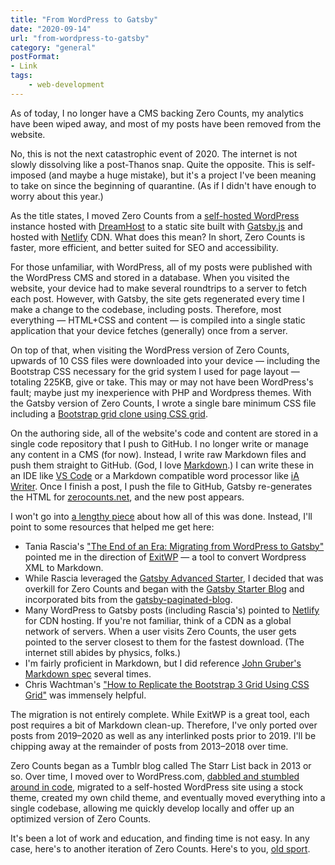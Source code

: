 ```yaml
---
title: "From WordPress to Gatsby"
date: "2020-09-14"
url: "from-wordpress-to-gatsby"
category: "general"
postFormat:
- Link
tags:
    - web-development
---
```


As of today, I no longer have a CMS backing Zero Counts, my analytics have been wiped away, and most of my posts have been removed from the website.

No, this is not the next catastrophic event of 2020. The internet is not slowly dissolving like a post-Thanos snap. Quite the opposite. This is self-imposed (and maybe a huge mistake), but it's a project I've been meaning to take on since the beginning of quarantine. (As if I didn't have enough to worry about this year.) 

As the title states, I moved Zero Counts from a [self-hosted WordPress](https://wordpress.org) instance hosted with [DreamHost](https://www.dreamhost.com) to a static site built with [Gatsby.js](https://www.gatsbyjs.com) and hosted with [Netlify](https://www.netlify.com) CDN. What does this mean? In short, Zero Counts is faster, more efficient, and better suited for SEO and accessibility.

For those unfamiliar, with WordPress, all of my posts were published with the WordPress CMS and stored in a database. When you visited the website, your device had to make several roundtrips to a server to fetch each post. However, with Gatsby, the site gets regenerated every time I make a change to the codebase, including posts. Therefore, most everything — HTML+CSS and content — is compiled into a single static application that your device fetches (generally) once from a server.

On top of that, when visiting the WordPress version of Zero Counts, upwards of 10 CSS files were downloaded into your device — including the Bootstrap CSS necessary for the grid system I used for page layout — totaling 225KB, give or take. This may or may not have been WordPress's fault; maybe just my inexperience with PHP and Wordpress themes. With the Gatsby version of Zero Counts, I wrote a single bare minimum CSS file including a [Bootstrap grid clone using CSS grid](https://speckyboy.com/replicate-bootstrap-grid-using-css-grid/).

On the authoring side, all of the website's code and content are stored in a single code repository that I push to GitHub. I no longer write or manage any content in a CMS (for now). Instead, I write raw Markdown files and push them straight to GitHub. (God, I love [Markdown](https://daringfireball.net/projects/markdown/).) I can write these in an IDE like [VS Code](https://code.visualstudio.com) or a Markdown compatible word processor like [iA Writer](https://ia.net/writer). Once I finish a post, I push the file to GitHub, Gatsby re-generates the HTML for [zerocounts.net](https://zerocounts.net), and the new post appears.

I won't go into [a lengthy piece](/2018/03/25/building-zero-counts/) about how all of this was done. Instead, I'll point to some resources that helped me get here:
- Tania Rascia's ["The End of an Era: Migrating from WordPress to Gatsby"](https://www.taniarascia.com/migrating-from-wordpress-to-gatsby/) pointed me in the direction of [ExitWP](https://github.com/thomasf/exitwp) — a tool to convert Wordpress XML to Markdown.
- While Rascia leveraged the [Gatsby Advanced Starter](https://github.com/vagr9k/gatsby-advanced-starter/), I decided that was overkill for Zero Counts and began with the [Gatsby Starter Blog](https://www.gatsbyjs.com/starters/gatsbyjs/gatsby-starter-blog) and incorporated bits from the [gatsby-paginated-blog](https://github.com/NickyMeuleman/gatsby-paginated-blog).
- Many WordPress to Gatsby posts (including Rascia's) pointed to [Netlify](https://www.netlify.com) for CDN hosting. If you're not familiar, think of a CDN as a global network of servers. When a user visits Zero Counts, the user gets pointed to the server closest to them for the fastest download. (The internet still abides by physics, folks.)
- I'm fairly proficient in Markdown, but I did reference [John Gruber's Markdown spec](https://daringfireball.net/projects/markdown/) several times.
- Chris Wachtman's ["How to Replicate the Bootstrap 3 Grid Using CSS Grid"](https://speckyboy.com/replicate-bootstrap-grid-using-css-grid/) was immensely helpful.

The migration is not entirely complete. While ExitWP is a great tool, each post requires a bit of Markdown clean-up. Therefore, I've only ported over posts from 2019–2020 as well as any interlinked posts prior to 2019. I'll be chipping away at the remainder of posts from 2013–2018 over time.

Zero Counts began as a Tumblr blog called The Starr List back in 2013 or so. Over time, I moved over to WordPress.com, [dabbled and stumbled around in code](/2018/04/08/in-rainbows/), migrated to a self-hosted WordPress site using a stock theme, created my own child theme, and eventually moved everything into a single codebase, allowing me quickly develop locally and offer up an optimized version of Zero Counts.

It's been a lot of work and education, and finding time is not easy. In any case, here's to another iteration of Zero Counts. Here's to you, [old sport](/2014/12/30/2014-zero-counts-launch-greatest-hits/).